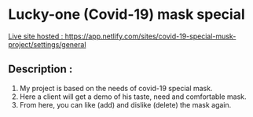 # Lucky-one (Covid-19) mask special

<a href="https://app.netlify.com/sites/covid-19-special-musk-project/settings/general">Live site hosted : https://app.netlify.com/sites/covid-19-special-musk-project/settings/general</a>

## Description :

1) My project is based on the needs of covid-19 special mask.
2) Here a client will get a demo of his taste, need and comfortable mask.
3) From here, you can like (add) and dislike (delete) the mask again.
